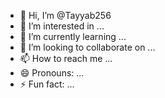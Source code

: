 - 👋 Hi, I’m @Tayyab256
- 👀 I’m interested in ...
- 🌱 I’m currently learning ...
- 💞️ I’m looking to collaborate on ...
- 📫 How to reach me ...
- 😄 Pronouns: ...
- ⚡ Fun fact: ...

<!---
Tayyab256/Tayyab256 is a ✨ special ✨ repository because its `README.md` (this file) appears on your GitHub profile.
You can click the Preview link to take a look at your changes.
--->
